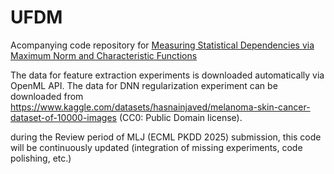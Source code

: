# UFDM
Acompanying code repository for [Measuring Statistical Dependencies via Maximum Norm and Characteristic Functions](https://arxiv.org/abs/2208.07934) 

The data for feature extraction experiments is downloaded automatically via OpenML API.
The data for DNN regularization experiment can be downloaded from https://www.kaggle.com/datasets/hasnainjaved/melanoma-skin-cancer-dataset-of-10000-images (CC0: Public Domain license).

during the Review period of MLJ (ECML PKDD 2025) submission, this code will be continuously updated (integration of missing experiments, code polishing, etc.)
